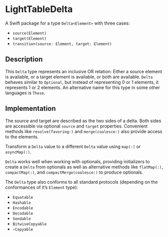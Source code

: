 # LightTableDelta

A Swift package for a type `Delta<Element>` with three cases:

- `source(Element)`
- `target(Element)`
- `transition(source: Element, target: Element)`

## Description

This `Delta` type represents an inclusive OR relation: Either a source element is available, or a target element is available, or both are available.
`Delta` behaves similar to `Optional`, but instead of representing 0 or 1 elements, it represents 1 or 2 elements.
An alternative name for this type in some other languages is `These`.

## Implementation

The source and target are described as the two sides of a delta.
Both sides are accessible via optional `source` and `target` properties.
Convenient methods like `resolve(favoring:)` and `merge(coalesce:)` also provide access to the elements.

Transform a `Delta` value to a different `Delta` value using `map(:)` or `asyncMap(:)`.

`Delta` works well when working with optionals, providing initializers to create a `Delta` from optionals as well as alternative methods like `flatMap(:)`, `compactMap(:)`, and `compactMerge(coalesce:)` to produce optionals.

The `Delta` type also conforms to all standard protocols (depending on the conformances of it’s `Element` type):

- `Equatable`
- `Hashable`
- `Encodable`
- `Decodable`
- `Sendable`
- `BitwiseCopyable`
- `~Copyable`
